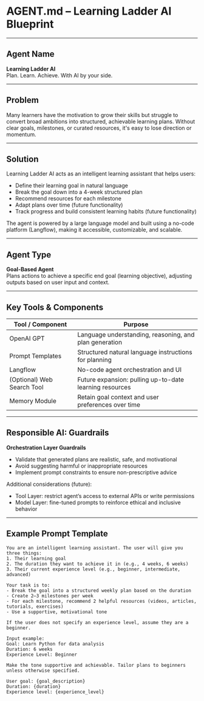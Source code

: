 # AGENT.md – Learning Ladder AI Blueprint

---

## Agent Name

**Learning Ladder AI**  
Plan. Learn. Achieve. With AI by your side.

---

## Problem

Many learners have the motivation to grow their skills but struggle to convert broad ambitions into structured, achievable learning plans. Without clear goals, milestones, or curated resources, it's easy to lose direction or momentum.

---

## Solution

Learning Ladder AI acts as an intelligent learning assistant that helps users:

- Define their learning goal in natural language
- Break the goal down into a 4-week structured plan
- Recommend resources for each milestone
- Adapt plans over time (future functionality)
- Track progress and build consistent learning habits (future functionality)

The agent is powered by a large language model and built using a no-code platform (Langflow), making it accessible, customizable, and scalable.

---

## Agent Type

**Goal-Based Agent**  
Plans actions to achieve a specific end goal (learning objective), adjusting outputs based on user input and context.

---

## Key Tools & Components

| Tool / Component      | Purpose                                                |
|-----------------------|--------------------------------------------------------|
| OpenAI GPT            | Language understanding, reasoning, and plan generation |
| Prompt Templates      | Structured natural language instructions for planning  |
| Langflow              | No-code agent orchestration and UI                     |
| (Optional) Web Search Tool | Future expansion: pulling up-to-date learning resources |
| Memory Module         | Retain goal context and user preferences over time     |

---

## Responsible AI: Guardrails

**Orchestration Layer Guardrails**

- Validate that generated plans are realistic, safe, and motivational
- Avoid suggesting harmful or inappropriate resources
- Implement prompt constraints to ensure non-prescriptive advice

Additional considerations (future):
- Tool Layer: restrict agent’s access to external APIs or write permissions
- Model Layer: fine-tuned prompts to reinforce ethical and inclusive behavior

---

## Example Prompt Template

```text
You are an intelligent learning assistant. The user will give you three things:
1. Their learning goal
2. The duration they want to achieve it in (e.g., 4 weeks, 6 weeks)
3. Their current experience level (e.g., beginner, intermediate, advanced)

Your task is to:
- Break the goal into a structured weekly plan based on the duration
- Create 2–3 milestones per week
- For each milestone, recommend 2 helpful resources (videos, articles, tutorials, exercises)
- Use a supportive, motivational tone

If the user does not specify an experience level, assume they are a beginner.

Input example:
Goal: Learn Python for data analysis  
Duration: 6 weeks  
Experience Level: Beginner

Make the tone supportive and achievable. Tailor plans to beginners unless otherwise specified.

User goal: {goal_description}  
Duration: {duration}  
Experience level: {experience_level}

